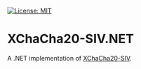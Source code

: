 [![License: MIT](https://img.shields.io/badge/License-MIT-blue.svg)](https://github.com/samuel-lucas6/XChaCha20-SIV.NET/blob/main/LICENSE)
# XChaCha20-SIV.NET
A .NET implementation of [XChaCha20-SIV](https://github.com/jedisct1/libsodium-xchacha20-siv).
